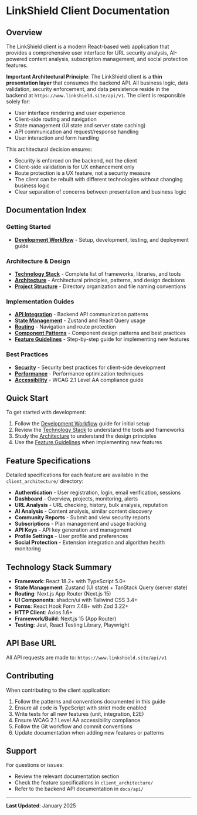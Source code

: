 # LinkShield Client Documentation

## Overview

The LinkShield client is a modern React-based web application that provides a comprehensive user interface for URL security analysis, AI-powered content analysis, subscription management, and social protection features. 

**Important Architectural Principle**: The LinkShield client is a **thin presentation layer** that consumes the backend API. All business logic, data validation, security enforcement, and data persistence reside in the backend at `https://www.linkshield.site/api/v1`. The client is responsible solely for:

- User interface rendering and user experience
- Client-side routing and navigation
- State management (UI state and server state caching)
- API communication and request/response handling
- User interaction and form handling

This architectural decision ensures:
- Security is enforced on the backend, not the client
- Client-side validation is for UX enhancement only
- Route protection is a UX feature, not a security measure
- The client can be rebuilt with different technologies without changing business logic
- Clear separation of concerns between presentation and business logic

## Documentation Index

### Getting Started
- **[Development Workflow](./development-workflow.md)** - Setup, development, testing, and deployment guide

### Architecture & Design
- **[Technology Stack](./tech-stack.md)** - Complete list of frameworks, libraries, and tools
- **[Architecture](./architecture.md)** - Architectural principles, patterns, and design decisions
- **[Project Structure](./project-structure.md)** - Directory organization and file naming conventions

### Implementation Guides
- **[API Integration](./api-integration.md)** - Backend API communication patterns
- **[State Management](./state-management.md)** - Zustand and React Query usage
- **[Routing](./routing.md)** - Navigation and route protection
- **[Component Patterns](./component-patterns.md)** - Component design patterns and best practices
- **[Feature Guidelines](./feature-guidelines.md)** - Step-by-step guide for implementing new features

### Best Practices
- **[Security](./security.md)** - Security best practices for client-side development
- **[Performance](./performance.md)** - Performance optimization techniques
- **[Accessibility](./accessibility.md)** - WCAG 2.1 Level AA compliance guide

## Quick Start

To get started with development:

1. Follow the [Development Workflow](./development-workflow.md) guide for initial setup
2. Review the [Technology Stack](./tech-stack.md) to understand the tools and frameworks
3. Study the [Architecture](./architecture.md) to understand the design principles
4. Use the [Feature Guidelines](./feature-guidelines.md) when implementing new features

## Feature Specifications

Detailed specifications for each feature are available in the `client_architecture/` directory:

- **Authentication** - User registration, login, email verification, sessions
- **Dashboard** - Overview, projects, monitoring, alerts
- **URL Analysis** - URL checking, history, bulk analysis, reputation
- **AI Analysis** - Content analysis, similar content discovery
- **Community Reports** - Submit and view security reports
- **Subscriptions** - Plan management and usage tracking
- **API Keys** - API key generation and management
- **Profile Settings** - User profile and preferences
- **Social Protection** - Extension integration and algorithm health monitoring

## Technology Stack Summary

- **Framework**: React 18.2+ with TypeScript 5.0+
- **State Management**: Zustand (UI state) + TanStack Query (server state)
- **Routing**: Next.js App Router (Next.js 15)
- **UI Components**: shadcn/ui with Tailwind CSS 3.4+
- **Forms**: React Hook Form 7.48+ with Zod 3.22+
- **HTTP Client**: Axios 1.6+
- **Framework/Build**: Next.js 15 (App Router)
- **Testing**: Jest, React Testing Library, Playwright

## API Base URL

All API requests are made to: `https://www.linkshield.site/api/v1`

## Contributing

When contributing to the client application:

1. Follow the patterns and conventions documented in this guide
2. Ensure all code is TypeScript with strict mode enabled
3. Write tests for all new features (unit, integration, E2E)
4. Ensure WCAG 2.1 Level AA accessibility compliance
5. Follow the Git workflow and commit conventions
6. Update documentation when adding new features or patterns

## Support

For questions or issues:
- Review the relevant documentation section
- Check the feature specifications in `client_architecture/`
- Refer to the backend API documentation in `docs/api/`

---

**Last Updated**: January 2025
